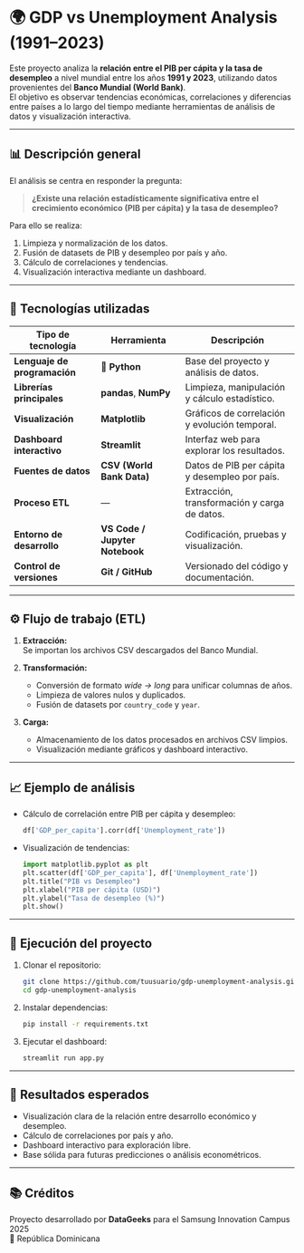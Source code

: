 # 🌍 GDP vs Unemployment Analysis (1991–2023)

Este proyecto analiza la **relación entre el PIB per cápita y la tasa de desempleo** a nivel mundial entre los años **1991 y 2023**, utilizando datos provenientes del **Banco Mundial (World Bank)**.  
El objetivo es observar tendencias económicas, correlaciones y diferencias entre países a lo largo del tiempo mediante herramientas de análisis de datos y visualización interactiva.

---

## 📊 Descripción general

El análisis se centra en responder la pregunta:
> **¿Existe una relación estadísticamente significativa entre el crecimiento económico (PIB per cápita) y la tasa de desempleo?**

Para ello se realiza:
1. Limpieza y normalización de los datos.
2. Fusión de datasets de PIB y desempleo por país y año.
3. Cálculo de correlaciones y tendencias.
4. Visualización interactiva mediante un dashboard.

---

## 🧠 Tecnologías utilizadas

| Tipo de tecnología | Herramienta | Descripción |
|--------------------|-------------|-------------|
| **Lenguaje de programación** | 🐍 **Python** | Base del proyecto y análisis de datos. |
| **Librerías principales** | **pandas**, **NumPy** | Limpieza, manipulación y cálculo estadístico. |
| **Visualización** | **Matplotlib** | Gráficos de correlación y evolución temporal. |
| **Dashboard interactivo** | **Streamlit** | Interfaz web para explorar los resultados. |
| **Fuentes de datos** | **CSV (World Bank Data)** | Datos de PIB per cápita y desempleo por país. |
| **Proceso ETL** | — | Extracción, transformación y carga de datos. |
| **Entorno de desarrollo** | **VS Code / Jupyter Notebook** | Codificación, pruebas y visualización. |
| **Control de versiones** | **Git / GitHub** | Versionado del código y documentación. |

---

## ⚙️ Flujo de trabajo (ETL)

1. **Extracción:**  
   Se importan los archivos CSV descargados del Banco Mundial.

2. **Transformación:**  
   - Conversión de formato *wide → long* para unificar columnas de años.  
   - Limpieza de valores nulos y duplicados.  
   - Fusión de datasets por `country_code` y `year`.

3. **Carga:**  
   - Almacenamiento de los datos procesados en archivos CSV limpios.  
   - Visualización mediante gráficos y dashboard interactivo.

---

## 📈 Ejemplo de análisis

- Cálculo de correlación entre PIB per cápita y desempleo:  
  ```python
  df['GDP_per_capita'].corr(df['Unemployment_rate'])
  ```
- Visualización de tendencias:
  ```python
  import matplotlib.pyplot as plt
  plt.scatter(df['GDP_per_capita'], df['Unemployment_rate'])
  plt.title("PIB vs Desempleo")
  plt.xlabel("PIB per cápita (USD)")
  plt.ylabel("Tasa de desempleo (%)")
  plt.show()
  ```

---

## 🚀 Ejecución del proyecto

1. Clonar el repositorio:
   ```bash
   git clone https://github.com/tuusuario/gdp-unemployment-analysis.git
   cd gdp-unemployment-analysis
   ```

2. Instalar dependencias:
   ```bash
   pip install -r requirements.txt
   ```

3. Ejecutar el dashboard:
   ```bash
   streamlit run app.py
   ```

---

## 🧾 Resultados esperados

- Visualización clara de la relación entre desarrollo económico y desempleo.
- Cálculo de correlaciones por país y año.
- Dashboard interactivo para exploración libre.
- Base sólida para futuras predicciones o análisis econométricos.

---

## 📚 Créditos

Proyecto desarrollado por **DataGeeks** para el Samsung Innovation Campus 2025  
📍 República Dominicana  
